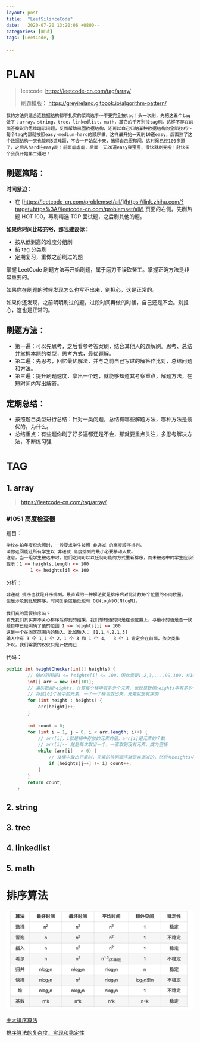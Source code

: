```yaml
---
layout: post
title:  "LeetSilinceCode"
date:   2020-07-20 13:20:06 +0800--
categories: [面试]
tags: [LeetCode, ]  

---
```


# PLAN

> leetcode: https://leetcode-cn.com/tag/array/
>
> 刷题模版： https://greyireland.gitbook.io/algorithm-pattern/	

```
我的方法只适合连数据结构都不扎实的菜鸡选手～不要完全按tag！头一次刷，先把这五个tag做了：array，string，tree，linkedlist，math，其它的千万别按tag刷。这样不存在前面答案说的思维暗示问题，反而帮助巩固数据结构，还可以自己归纳某种数据结构的全部技巧～ 每个tag内部就按照easy-medium-hard的顺序做，这样最开始一天刷10道easy，后面熟了这个数据结构一天也能刷5道难题，不会一开始就卡壳，搞得自己很郁闷。这时候已经100多道了，之后从hard往easy刷！前面虐虐虐，后面一天20道easy爽歪歪，很快就刷完啦！赶快买个会员开始第二遍吧！
```

## **刷题策略**：

**时间紧迫**：

- 在 [https://leetcode-cn.com/problemset/all/](https://link.zhihu.com/?target=https%3A//leetcode-cn.com/problemset/all/) 页面的右侧。先刷热题 HOT 100，再刷精选 TOP 面试题，之后刷其他的题。

**如果你时间比较充裕，那我建议你：**

- 按从低到高的难度分组刷
- 按 tag 分类刷
- 定期复习，重做之前刷过的题

掌握 LeetCode 刷题方法再开始刷题，属于磨刀不误砍柴工。掌握正确方法是非常重要的。

如果你在刷题的时候发现怎么也写不出来，别担心，这是正常的。

如果你还发现，之前明明刷过的题，过段时间再做的时候，自己还是不会。别担心，这也是正常的。

## **刷题方法：**

- 第一遍：可以先思考，之后看参考答案刷，结合其他人的题解刷。思考、总结并掌握本题的类型，思考方式，最优题解。
- 第二遍：先思考，回忆最优解法，并与之前自己写过的解答作比对，总结问题和方法。
- 第三遍：提升刷题速度，拿出一个题，就能够知道其考察重点，解题方法，在短时间内写出解答。

## **定期总结：**

- 按照题目类型进行总结：针对一类问题，总结有哪些解题方法，哪种方法是最优的，为什么。
- 总结重点：有些题你刷了好多遍都还是不会，那就要重点关注，多思考解决方法，不断练习强



# TAG

## 1. array

> https://leetcode-cn.com/tag/array/

### #1051 高度检查器

题目：

```xml
学校在拍年度纪念照时，一般要求学生按照 非递减 的高度顺序排列。
请你返回能让所有学生以 非递减 高度排列的最小必要移动人数。
注意，当一组学生被选中时，他们之间可以以任何可能的方式重新排序，而未被选中的学生应该保持不动。
提示：1 <= heights.length <= 100
		 1 <= heights[i] <= 100
```

分析：

```xml
非递减 排序也就是升序排列，最直观的一种解法就是排序后对比计数每个位置的不同数量。
但是涉及到比较排序，时间复杂度最低也有 O(NlogN)O(NlogN)。

我们真的需要排序吗？
首先我们其实并不关心排序后得到的结果，我们想知道的只是在该位置上，与最小的值是否一致
题目中已经明确了值的范围 1 <= heights[i] <= 100
这是一个在固定范围内的输入，比如输入： [1,1,4,2,1,3]
输入中有 3 个 1,1 个 2，1 个 3 和 1 个 4，  3 个 1 肯定会在前面，依次类推
所以，我们需要的仅仅只是计数而已
```

代码：

```java
public int heightChecker(int[] heights) {
        // 值的范围是1 <= heights[i] <= 100，因此需要1,2,3,...,99,100，共101个桶
        int[] arr = new int[101];
        // 遍历数组heights，计算每个桶中有多少个元素，也就是数组heights中有多少个1，多少个2，...，多少个100
        // 将这101个桶中的元素，一个一个桶地取出来，元素就是有序的
        for (int height : heights) {
            arr[height]++;
        }

        int count = 0;
        for (int i = 1, j = 0; i < arr.length; i++) {
            // arr[i]，i就是桶中存放的元素的值，arr[i]是元素的个数
            // arr[i]-- 就是每次取出一个，一直取到没有元素，成为空桶
            while (arr[i]-- > 0) {
                // 从桶中取出元素时，元素的排列顺序就是非递减的，然后与heights中的元素比较，如果不同，计算器就加1
                if (heights[j++] != i) count++;
            }
        }
        return count;
    }
```





## 2. string

## 3. tree

## 4. linkedlist

## 5. math



# 排序算法

![image-20200720125956366](/assets/imgs/image-20200720125956366.png)

[十大排序算法](https://mp.weixin.qq.com/s/Qf416rfT4pwURpW3aDHuCg)

[排序算法的复杂度、实现和稳定性](https://www.jianshu.com/p/916b15eae350)

